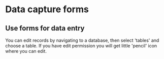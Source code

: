 # Data capture forms

## Use forms for data entry

You can edit records by navigating to a database, then select 'tables' and choose a table. If you have edit permission
you will get little 'pencil' icon where you can edit.

